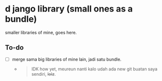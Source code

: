 # d jango library (small ones as a bundle)

smaller libraries of mine, goes here.

## To-do

- [ ] merge sama big libraries of mine lain, jadi satu bundle.
  - > IDK how yet, meureun nanti kalo udah ada new git buatan saya sendiri, ~~lolz~~.
